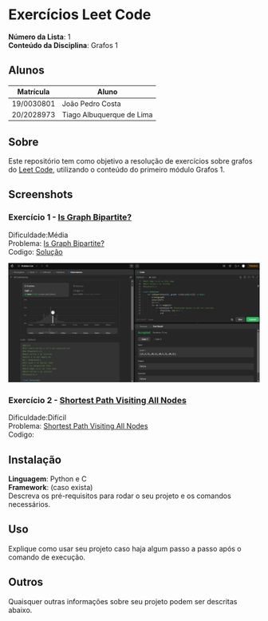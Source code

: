 # Exercícios Leet Code

**Número da Lista**: 1<br>
**Conteúdo da Disciplina**: Grafos 1<br>
 
## Alunos
|Matrícula | Aluno |
| -- | -- |
| 19/0030801  | João Pedro Costa |
| 20/2028973  | Tiago Albuquerque de Lima |

## Sobre 
Este repositório tem como objetivo a resolução de exercícios sobre grafos do [Leet Code](https://leetcode.com/), utilizando o conteúdo do primeiro módulo Grafos 1.

## Screenshots
### Exercício 1 - [Is Graph Bipartite?](https://leetcode.com/problems/is-graph-bipartite)

Dificuldade:Média<br>
Problema: [Is Graph Bipartite?](https://github.com/projeto-de-algoritmos-2024/Grafos1_Leet_code/blob/64d4c95abaf4614db367828cfbea8fb85c1ca8da/Is_Graph_Bipartite/Is_Graph_Bipartite.md)<br>
Codigo: [Solução](https://github.com/projeto-de-algoritmos-2024/Grafos1_Leet_code/blob/bd758c66b5b587e4c5db35341f7ea19baa5d165f/Is_Graph_Bipartite/Is_GraphBipartite.py)<br>

![](https://github.com/projeto-de-algoritmos-2024/Grafos1_Leet_code/blob/abd62d3dc67481af3569a15132d0b0c86a9d0b8c/Assets/Media_1.png)<br>

### Exercício 2 - [Shortest Path Visiting All Nodes](https://leetcode.com/problems/shortest-path-visiting-all-nodes)

Dificuldade:Difícil<br>
Problema: [Shortest Path Visiting All Nodes](https://github.com/projeto-de-algoritmos-2024/Grafos1_Leet_code/blob/f3e19332d95e98cc8c1240acdc223761b2f81d66/Shortest_Path_Visiting_All_Nodes/Shortest_Path_Visiting_All_Nodes.md)<br>
Codigo: <br>

## Instalação 
**Linguagem**: Python e C<br>
**Framework**: (caso exista)<br>
Descreva os pré-requisitos para rodar o seu projeto e os comandos necessários.

## Uso 
Explique como usar seu projeto caso haja algum passo a passo após o comando de execução.

## Outros 
Quaisquer outras informações sobre seu projeto podem ser descritas abaixo.




